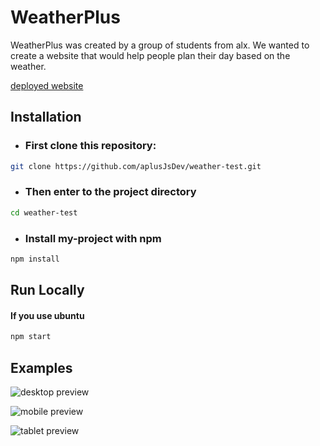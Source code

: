 # WeatherPlus

WeatherPlus was created by a group of students from alx. We wanted to create a website that would help people plan their day based on the weather.

[deployed website](https://aplusjsdev.github.io/weather-test/#/)

## Installation

- ### First clone this repository:

```bash
git clone https://github.com/aplusJsDev/weather-test.git
```

- ### Then enter to the project directory

```bash
cd weather-test
```

- ### Install my-project with npm

```bash
npm install
```

## Run Locally

#### If you use ubuntu

```bash
npm start
```

## Examples

![desktop preview]("/src/images/desktop")

![mobile preview]("/src/images/phone")

![tablet preview]("/src/images/tablet)
